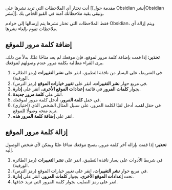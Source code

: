 أنت تختار أي الملاحظات التي تريد نشرها على [[مقدمة حول Obsidian نشر|Obsidian نشر]]. وتبقى بقية ملاحظاتك آمنة في القبو الخاص بك.

فقط الملاحظات التي تختار نشرها يتم إرسالها إلى خوادم Obsidian، ويتم إزالة أي ملاحظات تقوم بإلغاء نشرها.

## إضافة كلمة مرور للموقع

**تحذير:** إذا قمت بإضافة كلمة مرور لموقع، فإن موقعك لم يعد متاحًا علنًا. بدلاً من ذلك، يرى القراء مطالبة بكلمة مرور عندم وصولهم لموقعك.

1. في الشريط، على اليسار من نافذة التطبيق، انقر على **نشر التغييرات** (رمز الطائرة الورقية).
2. في مربع حوار **نشر التغييرات**، انقر على **تغيير خيارات الموقع** (رمز الترس).
3. بجوار **كلمات المرور** في قائمة **إعدادات الموقع الأخرى**، انقر على **إدارة**.
4. انقر على **كلمة مرور جديدة**.
5. في حقل **كلمة المرور**، أدخل كلمة مرور لموقعك.
6. (اختياري) في حقل **لقب**، أدخل لقبًا لكلمة المرور، على سبيل المثال الشخص الذي تريد منحه وصولًا للموقع.
7. انقر على **إضافة كلمة المرور هذه**.

## إزالة كلمة مرور الموقع

**تحذير:** إذا قمت بإزالة آخر كلمة مرور، يصبح موقعك متاحًا علنًا ويمكن لأي شخص الوصول إليه.

1. في شريط الأدوات على يسار نافذة التطبيق، انقر على **نشر التغييرات** (رمز الطائرة الورقية).
2. في مربع حوار **نشر التغييرات**، انقر على تغيير خيارات الموقع (رمز الترس).
3. تحت **إعدادات الموقع الأخرى**، بجوار **كلمات المرور**، انقر على **إدارة**.
4. انقر على رمز الصليب بجوار كلمة المرور التي تريد حذفها.
